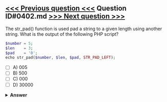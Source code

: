 [<<< Previous question <<<](0401.md)   Question ID#0402.md   [>>> Next question >>>](0403.md)
---

The str_pad() function is used pad a string to a given length using another string. What is the output of the following PHP script?


```php
$number = 5;
$len    = 3;
$pad    = '0';
echo str_pad($number, $len, $pad, STR_PAD_LEFT);
```

- [ ] A) 005
- [ ] B) 500
- [ ] C) 000
- [ ] D) 30000

<details><summary><b>Answer</b></summary>
<p>
  Answer: <strong>A</strong>
</p>
</details>
